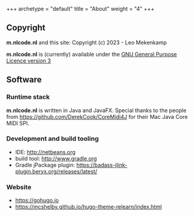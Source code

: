 +++
archetype = "default"
title = "About"
weight = "4"
+++

## Copyright
**m.nlcode.nl** and this site: Copyright (c) 2023 - Leo Mekenkamp

**m.nlcode.nl** is (currently) available under the [GNU General Purpose Licence version 3](https://www.gnu.org/licenses/gpl-3.0.en.html)

## Software
### Runtime stack
**m.nlcode.nl** is written in Java and JavaFX.
Special thanks to the people from https://github.com/DerekCook/CoreMidi4J for their Mac Java Core
MIDI SPI.

### Development and build tooling
- IDE: http://netbeans.org
- build tool: http://www.gradle.org
- Gradle jPackage plugin: https://badass-jlink-plugin.beryx.org/releases/latest/

### Website
- https://gohugo.io
- https://mcshelby.github.io/hugo-theme-relearn/index.html